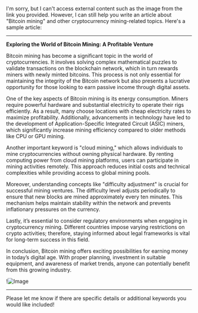 I'm sorry, but I can't access external content such as the image from the link you provided. However, I can still help you write an article about "Bitcoin mining" and other cryptocurrency mining-related topics. Here's a sample article:

---

**Exploring the World of Bitcoin Mining: A Profitable Venture**

Bitcoin mining has become a significant topic in the world of cryptocurrencies. It involves solving complex mathematical puzzles to validate transactions on the blockchain network, which in turn rewards miners with newly minted bitcoins. This process is not only essential for maintaining the integrity of the Bitcoin network but also presents a lucrative opportunity for those looking to earn passive income through digital assets.

One of the key aspects of Bitcoin mining is its energy consumption. Miners require powerful hardware and substantial electricity to operate their rigs efficiently. As a result, many choose locations with cheap electricity rates to maximize profitability. Additionally, advancements in technology have led to the development of Application-Specific Integrated Circuit (ASIC) miners, which significantly increase mining efficiency compared to older methods like CPU or GPU mining.

Another important keyword is "cloud mining," which allows individuals to mine cryptocurrencies without owning physical hardware. By renting computing power from cloud mining platforms, users can participate in mining activities remotely. This approach reduces initial costs and technical complexities while providing access to global mining pools.

Moreover, understanding concepts like "difficulty adjustment" is crucial for successful mining ventures. The difficulty level adjusts periodically to ensure that new blocks are mined approximately every ten minutes. This mechanism helps maintain stability within the network and prevents inflationary pressures on the currency.

Lastly, it’s essential to consider regulatory environments when engaging in cryptocurrency mining. Different countries impose varying restrictions on crypto activities; therefore, staying informed about legal frameworks is vital for long-term success in this field.

In conclusion, Bitcoin mining offers exciting possibilities for earning money in today’s digital age. With proper planning, investment in suitable equipment, and awareness of market trends, anyone can potentially benefit from this growing industry.

!![Image](https://github.com/user-attachments/assets/590b50a7-4459-4e76-8a31-559aed223621)

--- 

Please let me know if there are specific details or additional keywords you would like included!